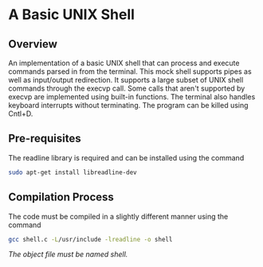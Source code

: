 # A Basic UNIX Shell

## Overview
An implementation of a basic UNIX shell that can process and execute commands parsed in from the terminal. This mock shell supports pipes as well as input/output redirection. It supports a large subset of UNIX shell commands through the execvp call. Some calls that aren't supported by execvp are implemented using built-in functions. The terminal also handles keyboard interrupts without terminating. The program can be killed using Cntl+D. 

## Pre-requisites
The readline library is required and can be installed using the command
```bash
sudo apt-get install libreadline-dev
```

## Compilation Process
The code must be compiled in a slightly different manner using the command
```bash
gcc shell.c -L/usr/include -lreadline -o shell
```
*The object file must be named shell.*
